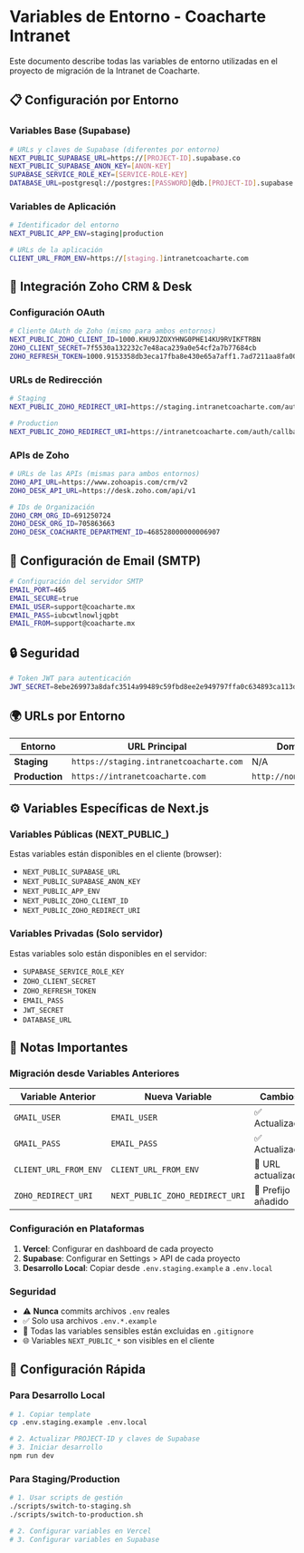 # Variables de Entorno - Coacharte Intranet

Este documento describe todas las variables de entorno utilizadas en el proyecto de migración de la Intranet de Coacharte.

## 📋 Configuración por Entorno

### Variables Base (Supabase)
```bash
# URLs y claves de Supabase (diferentes por entorno)
NEXT_PUBLIC_SUPABASE_URL=https://[PROJECT-ID].supabase.co
NEXT_PUBLIC_SUPABASE_ANON_KEY=[ANON-KEY]
SUPABASE_SERVICE_ROLE_KEY=[SERVICE-ROLE-KEY]
DATABASE_URL=postgresql://postgres:[PASSWORD]@db.[PROJECT-ID].supabase.co:5432/postgres
```

### Variables de Aplicación
```bash
# Identificador del entorno
NEXT_PUBLIC_APP_ENV=staging|production

# URLs de la aplicación
CLIENT_URL_FROM_ENV=https://[staging.]intranetcoacharte.com
```

## 🔐 Integración Zoho CRM & Desk

### Configuración OAuth
```bash
# Cliente OAuth de Zoho (mismo para ambos entornos)
NEXT_PUBLIC_ZOHO_CLIENT_ID=1000.KHU9JZOXYHNG0PHE14KU9RVIKFTRBN
ZOHO_CLIENT_SECRET=7f5530a132232c7e48aca239a0e54cf2a7b77684cb
ZOHO_REFRESH_TOKEN=1000.9153358db3eca17fba8e430e65a7aff1.7ad7211aa8fa0027a6017a9799184776
```

### URLs de Redirección
```bash
# Staging
NEXT_PUBLIC_ZOHO_REDIRECT_URI=https://staging.intranetcoacharte.com/auth/callback

# Production
NEXT_PUBLIC_ZOHO_REDIRECT_URI=https://intranetcoacharte.com/auth/callback
```

### APIs de Zoho
```bash
# URLs de las APIs (mismas para ambos entornos)
ZOHO_API_URL=https://www.zohoapis.com/crm/v2
ZOHO_DESK_API_URL=https://desk.zoho.com/api/v1

# IDs de Organización
ZOHO_CRM_ORG_ID=691250724
ZOHO_DESK_ORG_ID=705863663
ZOHO_DESK_COACHARTE_DEPARTMENT_ID=468528000000006907
```

## 📧 Configuración de Email (SMTP)

```bash
# Configuración del servidor SMTP
EMAIL_PORT=465
EMAIL_SECURE=true
EMAIL_USER=support@coacharte.mx
EMAIL_PASS=iubcwtlnowljqpbt
EMAIL_FROM=support@coacharte.mx
```

## 🔒 Seguridad

```bash
# Token JWT para autenticación
JWT_SECRET=8ebe269973a8dafc3514a99489c59fbd8ee2e949797ffa0c634893ca113d683a25bce8513a59a5ee0b20d53880336751f7dace5461bc0eb33da170e823653cbc
```

## 🌍 URLs por Entorno

| Entorno | URL Principal | Dominio Anterior |
|---------|---------------|------------------|
| **Staging** | `https://staging.intranetcoacharte.com` | N/A |
| **Production** | `https://intranetcoacharte.com` | `http://nomincacoacharte.com` |

## ⚙️ Variables Específicas de Next.js

### Variables Públicas (NEXT_PUBLIC_)
Estas variables están disponibles en el cliente (browser):

- `NEXT_PUBLIC_SUPABASE_URL`
- `NEXT_PUBLIC_SUPABASE_ANON_KEY`
- `NEXT_PUBLIC_APP_ENV`
- `NEXT_PUBLIC_ZOHO_CLIENT_ID`
- `NEXT_PUBLIC_ZOHO_REDIRECT_URI`

### Variables Privadas (Solo servidor)
Estas variables solo están disponibles en el servidor:

- `SUPABASE_SERVICE_ROLE_KEY`
- `ZOHO_CLIENT_SECRET`
- `ZOHO_REFRESH_TOKEN`
- `EMAIL_PASS`
- `JWT_SECRET`
- `DATABASE_URL`

## 📝 Notas Importantes

### Migración desde Variables Anteriores

| Variable Anterior | Nueva Variable | Cambios |
|-------------------|----------------|---------|
| `GMAIL_USER` | `EMAIL_USER` | ✅ Actualizado |
| `GMAIL_PASS` | `EMAIL_PASS` | ✅ Actualizado |
| `CLIENT_URL_FROM_ENV` | `CLIENT_URL_FROM_ENV` | 🔄 URL actualizada |
| `ZOHO_REDIRECT_URI` | `NEXT_PUBLIC_ZOHO_REDIRECT_URI` | 🔄 Prefijo añadido |

### Configuración en Plataformas

1. **Vercel**: Configurar en dashboard de cada proyecto
2. **Supabase**: Configurar en Settings > API de cada proyecto
3. **Desarrollo Local**: Copiar desde `.env.staging.example` a `.env.local`

### Seguridad

- ⚠️ **Nunca** commits archivos `.env` reales
- ✅ Solo usa archivos `.env.*.example`
- 🔐 Todas las variables sensibles están excluidas en `.gitignore`
- 🌐 Variables `NEXT_PUBLIC_*` son visibles en el cliente

## 🚀 Configuración Rápida

### Para Desarrollo Local
```bash
# 1. Copiar template
cp .env.staging.example .env.local

# 2. Actualizar PROJECT-ID y claves de Supabase
# 3. Iniciar desarrollo
npm run dev
```

### Para Staging/Production
```bash
# 1. Usar scripts de gestión
./scripts/switch-to-staging.sh
./scripts/switch-to-production.sh

# 2. Configurar variables en Vercel
# 3. Configurar variables en Supabase
```
